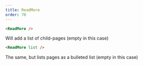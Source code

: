 ```yaml
---
title: ReadMore
order: 70
---
```



```md
<ReadMore />
```

Will add a list of child-pages (empty in this case)

<ReadMore />

```md
<ReadMore list />
```

The same, but lists pages as a bulleted list (empty in this case)

<ReadMore list />

